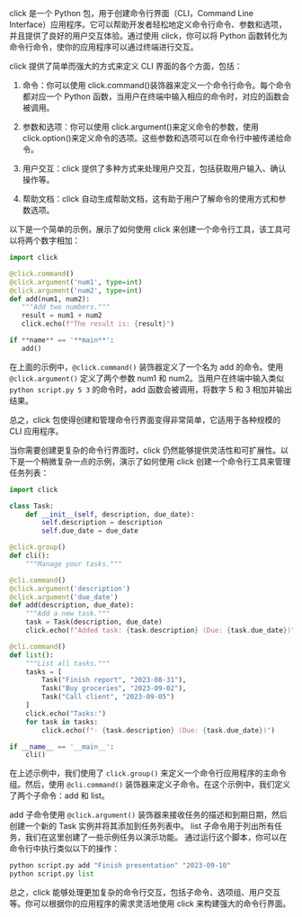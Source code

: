 click 是一个 Python 包，用于创建命令行界面（CLI，Command Line Interface）应用程序。它可以帮助开发者轻松地定义命令行命令、参数和选项，并且提供了良好的用户交互体验。通过使用 click，你可以将 Python 函数转化为命令行命令，使你的应用程序可以通过终端进行交互。

click 提供了简单而强大的方式来定义 CLI 界面的各个方面，包括：

1. 命令：你可以使用 click.command()装饰器来定义一个命令行命令。每个命令都对应一个 Python 函数，当用户在终端中输入相应的命令时，对应的函数会被调用。

2. 参数和选项：你可以使用 click.argument()来定义命令的参数，使用 click.option()来定义命令的选项。这些参数和选项可以在命令行中被传递给命令。

3. 用户交互：click 提供了多种方式来处理用户交互，包括获取用户输入、确认操作等。

4. 帮助文档：click 自动生成帮助文档，这有助于用户了解命令的使用方式和参数选项。

以下是一个简单的示例，展示了如何使用 click 来创建一个命令行工具，该工具可以将两个数字相加：

```python
import click

@click.command()
@click.argument('num1', type=int)
@click.argument('num2', type=int)
def add(num1, num2):
   """Add two numbers."""
   result = num1 + num2
   click.echo(f"The result is: {result}")

if **name** == '**main**':
   add()
```

在上面的示例中，`@click.command()` 装饰器定义了一个名为 add 的命令。使用 `@click.argument()` 定义了两个参数 num1 和 num2。当用户在终端中输入类似 `python script.py 5 3` 的命令时，add 函数会被调用，将数字 5 和 3 相加并输出结果。

总之，click 包使得创建和管理命令行界面变得非常简单，它适用于各种规模的 CLI 应用程序。

当你需要创建更复杂的命令行界面时，click 仍然能够提供灵活性和可扩展性。以下是一个稍微复杂一点的示例，演示了如何使用 click 创建一个命令行工具来管理任务列表：

```python
import click

class Task:
    def __init__(self, description, due_date):
        self.description = description
        self.due_date = due_date

@click.group()
def cli():
    """Manage your tasks."""

@cli.command()
@click.argument('description')
@click.argument('due_date')
def add(description, due_date):
    """Add a new task."""
    task = Task(description, due_date)
    click.echo(f"Added task: {task.description} (Due: {task.due_date})")

@cli.command()
def list():
    """List all tasks."""
    tasks = [
        Task("Finish report", "2023-08-31"),
        Task("Buy groceries", "2023-09-02"),
        Task("Call client", "2023-09-05")
    ]
    click.echo("Tasks:")
    for task in tasks:
        click.echo(f"- {task.description} (Due: {task.due_date})")

if __name__ == '__main__':
    cli()
```

在上述示例中，我们使用了 `click.group()` 来定义一个命令行应用程序的主命令组。然后，使用 `@cli.command()` 装饰器来定义子命令。在这个示例中，我们定义了两个子命令：add 和 list。

add 子命令使用 `@click.argument()` 装饰器来接收任务的描述和到期日期，然后创建一个新的 Task 实例并将其添加到任务列表中。
list 子命令用于列出所有任务，我们在这里创建了一些示例任务以演示功能。
通过运行这个脚本，你可以在命令行中执行类似以下的操作：

```python
python script.py add "Finish presentation" "2023-09-10"
python script.py list
```

总之，click 能够处理更加复杂的命令行交互，包括子命令、选项组、用户交互等。你可以根据你的应用程序的需求灵活地使用 click 来构建强大的命令行界面。
